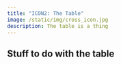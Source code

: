 ```yaml
---
title: "ICON2: The Table"
image: /static/img/cross_icon.jpg
description: The table is a thing
---
```

## Stuff to do with the table